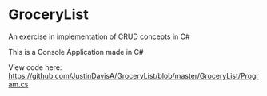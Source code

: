 # GroceryList
An exercise in implementation of CRUD concepts in C#

This is a Console Application made in C#

View code here: https://github.com/JustinDavisA/GroceryList/blob/master/GroceryList/Program.cs
